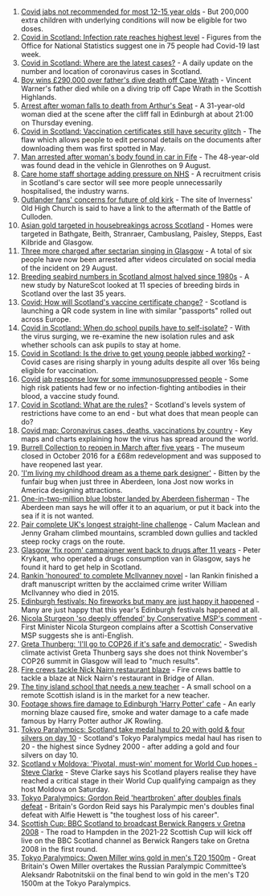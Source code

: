 1. [Covid jabs not recommended for most 12-15 year olds](https://www.bbc.co.uk/news/health-58438669?at_medium=RSS&at_campaign=KARANGA) - But 200,000 extra children with underlying conditions will now be eligible for two doses.
2. [Covid in Scotland: Infection rate reaches highest level](https://www.bbc.co.uk/news/uk-scotland-58437868?at_medium=RSS&at_campaign=KARANGA) - Figures from the Office for National Statistics suggest one in 75 people had Covid-19 last week.
3. [Covid in Scotland: Where are the latest cases?](https://www.bbc.co.uk/news/uk-scotland-53511877?at_medium=RSS&at_campaign=KARANGA) - A daily update on the number and location of coronavirus cases in Scotland.
4. [Boy wins £290,000 over father's dive death off Cape Wrath](https://www.bbc.co.uk/news/uk-scotland-highlands-islands-58434723?at_medium=RSS&at_campaign=KARANGA) - Vincent Warner's father died while on a diving trip off Cape Wrath in the Scottish Highlands.
5. [Arrest after woman falls to death from Arthur's Seat](https://www.bbc.co.uk/news/uk-scotland-edinburgh-east-fife-58436735?at_medium=RSS&at_campaign=KARANGA) - A 31-year-old woman died at the scene after the cliff fall in Edinburgh at about 21:00 on Thursday evening.
6. [Covid in Scotland: Vaccination certificates still have security glitch](https://www.bbc.co.uk/news/uk-scotland-58435664?at_medium=RSS&at_campaign=KARANGA) - The flaw which allows people to edit personal details on the documents after downloading them was first spotted in May.
7. [Man arrested after woman's body found in car in Fife](https://www.bbc.co.uk/news/uk-scotland-edinburgh-east-fife-58435264?at_medium=RSS&at_campaign=KARANGA) - The 48-year-old was found dead in the vehicle in Glenrothes on 9 August.
8. [Care home staff shortage adding pressure on NHS](https://www.bbc.co.uk/news/uk-scotland-58434804?at_medium=RSS&at_campaign=KARANGA) - A recruitment crisis in Scotland's care sector will see more people unnecessarily hospitalised, the industry warns.
9. [Outlander fans' concerns for future of old kirk](https://www.bbc.co.uk/news/uk-scotland-highlands-islands-58434716?at_medium=RSS&at_campaign=KARANGA) - The site of Inverness' Old High Church is said to have a link to the aftermath of the Battle of Culloden.
10. [Asian gold targeted in housebreakings across Scotland](https://www.bbc.co.uk/news/uk-scotland-58435259?at_medium=RSS&at_campaign=KARANGA) - Homes were targeted in Bathgate, Beith, Stranraer, Cambuslang, Paisley, Stepps, East Kilbride and Glasgow.
11. [Three more charged after sectarian singing in Glasgow](https://www.bbc.co.uk/news/uk-scotland-glasgow-west-58436732?at_medium=RSS&at_campaign=KARANGA) - A total of six people have now been arrested after videos circulated on social media of the incident on 29 August.
12. [Breeding seabird numbers in Scotland almost halved since 1980s](https://www.bbc.co.uk/news/uk-scotland-tayside-central-58414580?at_medium=RSS&at_campaign=KARANGA) - A new study by NatureScot looked at 11 species of breeding birds in Scotland over the last 35 years.
13. [Covid: How will Scotland's vaccine certificate change?](https://www.bbc.co.uk/news/uk-scotland-57519070?at_medium=RSS&at_campaign=KARANGA) - Scotland is launching a QR code system in line with similar "passports" rolled out across Europe.
14. [Covid in Scotland: When do school pupils have to self-isolate?](https://www.bbc.co.uk/news/uk-scotland-58381883?at_medium=RSS&at_campaign=KARANGA) - With the virus surging, we re-examine the new isolation rules and ask whether schools can ask pupils to stay at home.
15. [Covid in Scotland: Is the drive to get young people jabbed working?](https://www.bbc.co.uk/news/uk-scotland-58342389?at_medium=RSS&at_campaign=KARANGA) - Covid cases are rising sharply in young adults despite all over 16s being eligible for vaccination.
16. [Covid jab response low for some immunosuppressed people](https://www.bbc.co.uk/news/health-58317261?at_medium=RSS&at_campaign=KARANGA) - Some high risk patients had few or no infection-fighting antibodies in their blood, a vaccine study found.
17. [Covid in Scotland: What are the rules?](https://www.bbc.co.uk/news/uk-scotland-53166816?at_medium=RSS&at_campaign=KARANGA) - Scotland's levels system of restrictions have come to an end - but what does that mean people can do?
18. [Covid map: Coronavirus cases, deaths, vaccinations by country](https://www.bbc.co.uk/news/world-51235105?at_medium=RSS&at_campaign=KARANGA) - Key maps and charts explaining how the virus has spread around the world.
19. [Burrell Collection to reopen in March after five years](https://www.bbc.co.uk/news/uk-scotland-58421389?at_medium=RSS&at_campaign=KARANGA) - The museum closed in October 2016 for a £68m redevelopment and was supposed to have reopened last year.
20. ['I'm living my childhood dream as a theme park designer'](https://www.bbc.co.uk/news/uk-scotland-north-east-orkney-shetland-58308830?at_medium=RSS&at_campaign=KARANGA) - Bitten by the funfair bug when just three in Aberdeen, Iona Jost now works in America designing attractions.
21. [One-in-two-million blue lobster landed by Aberdeen fisherman](https://www.bbc.co.uk/news/uk-scotland-north-east-orkney-shetland-58420028?at_medium=RSS&at_campaign=KARANGA) - The Aberdeen man says he will offer it to an aquarium, or put it back into the sea if it is not wanted.
22. [Pair complete UK's longest straight-line challenge](https://www.bbc.co.uk/news/uk-scotland-58400061?at_medium=RSS&at_campaign=KARANGA) - Calum Maclean and Jenny Graham climbed mountains, scrambled down gullies and tackled steep rocky crags on the route.
23. [Glasgow 'fix room' campaigner went back to drugs after 11 years](https://www.bbc.co.uk/news/uk-scotland-58389161?at_medium=RSS&at_campaign=KARANGA) - Peter Krykant, who operated a drugs consumption van in Glasgow, says he found it hard to get help in Scotland.
24. [Rankin 'honoured' to complete McIlvanney novel](https://www.bbc.co.uk/news/uk-scotland-58389121?at_medium=RSS&at_campaign=KARANGA) - Ian Rankin finished a draft manuscript written by the acclaimed crime writer William McIlvanney who died in 2015.
25. [Edinburgh festivals: No fireworks but many are just happy it happened](https://www.bbc.co.uk/news/uk-scotland-58394733?at_medium=RSS&at_campaign=KARANGA) - Many are just happy that this year's Edinburgh festivals happened at all.
26. [Nicola Sturgeon 'so deeply offended' by Conservative MSP's comment](https://www.bbc.co.uk/news/uk-scotland-58423484?at_medium=RSS&at_campaign=KARANGA) - First Minister Nicola Sturgeon complains after a Scottish Conservative MSP suggests she is anti-English.
27. [Greta Thunberg: 'I'll go to COP26 if it's safe and democratic'](https://www.bbc.co.uk/news/uk-scotland-58388980?at_medium=RSS&at_campaign=KARANGA) - Swedish climate activist Greta Thunberg says she does not think November's COP26 summit in Glasgow will lead to "much results".
28. [Fire crews tackle Nick Nairn restaurant blaze](https://www.bbc.co.uk/news/uk-scotland-58378152?at_medium=RSS&at_campaign=KARANGA) - Fire crews battle to tackle a blaze at Nick Nairn's restaurant in Bridge of Allan.
29. [The tiny island school that needs a new teacher](https://www.bbc.co.uk/news/uk-scotland-58363674?at_medium=RSS&at_campaign=KARANGA) - A small school on a remote Scottish island is in the market for a new teacher.
30. [Footage shows fire damage to Edinburgh 'Harry Potter' cafe](https://www.bbc.co.uk/news/uk-scotland-58333804?at_medium=RSS&at_campaign=KARANGA) - An early morning blaze caused fire, smoke and water damage to a cafe made famous by Harry Potter author JK Rowling.
31. [Tokyo Paralympics: Scotland take medal haul to 20 with gold & four silvers on day 10](https://www.bbc.co.uk/sport/disability-sport/58432523?at_medium=RSS&at_campaign=KARANGA) - Scotland's Tokyo Paralympics medal haul has risen to 20 - the highest since Sydney 2000 - after adding a gold and four silvers on day 10.
32. [Scotland v Moldova: 'Pivotal, must-win' moment for World Cup hopes - Steve Clarke](https://www.bbc.co.uk/sport/football/58365963?at_medium=RSS&at_campaign=KARANGA) - Steve Clarke says his Scotland players realise they have reached a critical stage in their World Cup qualifying campaign as they host Moldova on Saturday.
33. [Tokyo Paralympics: Gordon Reid 'heartbroken' after doubles finals defeat](https://www.bbc.co.uk/sport/disability-sport/58436720?at_medium=RSS&at_campaign=KARANGA) - Britain's Gordon Reid says his Paralympic men's doubles final defeat with Alfie Hewett is "the toughest loss of his career".
34. [Scottish Cup: BBC Scotland to broadcast Berwick Rangers v Gretna 2008](https://www.bbc.co.uk/sport/football/58423681?at_medium=RSS&at_campaign=KARANGA) - The road to Hampden in the 2021-22 Scottish Cup will kick off live on the BBC Scotland channel as Berwick Rangers take on Gretna 2008 in the first round.
35. [Tokyo Paralympics: Owen Miller wins gold in men's T20 1500m](https://www.bbc.co.uk/sport/av/disability-sport/58432558?at_medium=RSS&at_campaign=KARANGA) - Great Britain's Owen Miller overtakes the Russian Paralympic Committee’s Aleksandr Rabotnitskii on the final bend to win gold in the men's T20 1500m at the Tokyo Paralympics.
